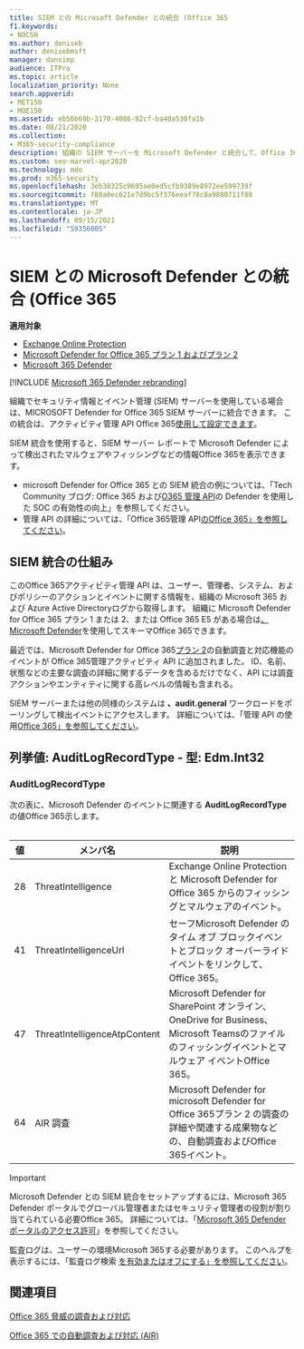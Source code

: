 ```yaml
---
title: SIEM との Microsoft Defender との統合 (Office 365
f1.keywords:
- NOCSH
ms.author: deniseb
author: denisebmsft
manager: dansimp
audience: ITPro
ms.topic: article
localization_priority: None
search.appverid:
- MET150
- MOE150
ms.assetid: eb56b69b-3170-4086-82cf-ba40a530fa1b
ms.date: 08/21/2020
ms.collection:
- M365-security-compliance
description: 組織の SIEM サーバーを Microsoft Defender と統合して、Office 365アクティビティ管理 API Office 365関連する脅威イベントを検出します。
ms.custom: seo-marvel-apr2020
ms.technology: mdo
ms.prod: m365-security
ms.openlocfilehash: 3eb38325c9695ae0ed5cfb9389e8972ee599739f
ms.sourcegitcommit: f88a0ec621e7d9bc5f376eeaf70c8a9800711f88
ms.translationtype: MT
ms.contentlocale: ja-JP
ms.lasthandoff: 09/15/2021
ms.locfileid: "59356005"
---
```

# <a name="siem-integration-with-microsoft-defender-for-office-365"></a>SIEM との Microsoft Defender との統合 (Office 365

**適用対象**
- [Exchange Online Protection](exchange-online-protection-overview.md)
- [Microsoft Defender for Office 365 プラン 1 およびプラン 2](defender-for-office-365.md)
- [Microsoft 365 Defender](../defender/microsoft-365-defender.md)

[!INCLUDE [Microsoft 365 Defender rebranding](../includes/microsoft-defender-for-office.md)]


組織でセキュリティ情報とイベント管理 (SIEM) サーバーを使用している場合は、MICROSOFT Defender for Office 365 SIEM サーバーに統合できます。 この統合は、アクティビティ管理 API Office 365[使用して設定できます](/office/office-365-management-api/office-365-management-activity-api-reference)。

SIEM 統合を使用すると、SIEM サーバー レポートで Microsoft Defender によって検出されたマルウェアやフィッシングなどの情報Office 365を表示できます。

- microsoft Defender for Office 365 との SIEM 統合の例については、「Tech Community ブログ: Office 365 および[O365 管理 API](https://techcommunity.microsoft.com/t5/microsoft-security-and/improve-the-effectiveness-of-your-soc-with-office-365-atp-and/ba-p/1525185)の Defender を使用した SOC の有効性の向上」を参照してください。
- 管理 API の詳細については、「Office 365管理 API[のOffice 365」を参照してください](/office/office-365-management-api/office-365-management-apis-overview)。

## <a name="how-siem-integration-works"></a>SIEM 統合の仕組み

このOffice 365アクティビティ管理 API は、ユーザー、管理者、システム、およびポリシーのアクションとイベントに関する情報を、組織の Microsoft 365 および Azure Active Directoryログから取得します。 組織に Microsoft Defender for Office 365 プラン 1 または 2、または Office 365 E5 がある場合は[、Microsoft Defender](/office/office-365-management-api/office-365-management-activity-api-schema#office-365-advanced-threat-protection-and-threat-investigation-and-response-schema)を使用してスキーマOffice 365できます。

最近では、Microsoft Defender for Office 365[プラン 2](defender-for-office-365.md#microsoft-defender-for-office-365-plan-1-and-plan-2)の自動調査と対応機能のイベントが Office 365管理アクティビティ API に追加されました。 ID、名前、状態などの主要な調査の詳細に関するデータを含めるだけでなく、API には調査アクションやエンティティに関する高レベルの情報も含まれる。

SIEM サーバーまたは他の同様のシステムは **、audit.general** ワークロードをポーリングして検出イベントにアクセスします。 詳細については、「管理 API の使用[Office 365」を参照してください](/office/office-365-management-api/get-started-with-office-365-management-apis)。

## <a name="enum-auditlogrecordtype---type-edmint32"></a>列挙値: AuditLogRecordType - 型: Edm.Int32

### <a name="auditlogrecordtype"></a>AuditLogRecordType

次の表に、Microsoft Defender のイベントに関連する **AuditLogRecordType** の値Office 365示します。<br/><br/>

| 値 | メンバ名 | 説明 |
|---|---|---|
| 28| ThreatIntelligence | Exchange Online Protection と Microsoft Defender for Office 365 からのフィッシングとマルウェアのイベント。 |
| 41| ThreatIntelligenceUrl | セーフMicrosoft Defender のタイム オブ ブロックイベントとブロック オーバーライド イベントをリンクして、Office 365。 |
| 47| ThreatIntelligenceAtpContent | Microsoft Defender for SharePoint オンライン、OneDrive for Business、Microsoft Teamsのファイルのフィッシングイベントとマルウェア イベントOffice 365。 |
| 64| AIR 調査 | Microsoft Defender for microsoft Defender for Office 365プラン 2 の調査の詳細や関連する成果物などの、自動調査およびOffice 365イベント。 |

> [!IMPORTANT]
> Microsoft Defender との SIEM 統合をセットアップするには、Microsoft 365 Defender ポータルでグローバル管理者またはセキュリティ管理者の役割が割り当てられている必要Office 365。 詳細については、「[Microsoft 365 Defender ポータルのアクセス許可](permissions-microsoft-365-security-center.md)」を参照してください。
>
> 監査ログは、ユーザーの環境Microsoft 365する必要があります。 このヘルプを表示するには、「監査ログ検索 [を有効またはオフにする」を参照してください](../../compliance/turn-audit-log-search-on-or-off.md)。

## <a name="see-also"></a>関連項目

[Office 365 脅威の調査および対応](office-365-ti.md)

[Office 365 での自動調査および対応 (AIR)](automated-investigation-response-office.md)